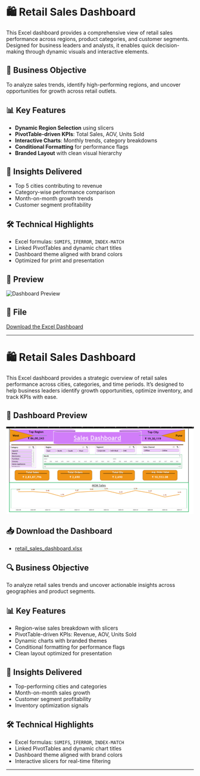 # 🛍️ Retail Sales Dashboard

This Excel dashboard provides a comprehensive view of retail sales performance across regions, product categories, and customer segments. Designed for business leaders and analysts, it enables quick decision-making through dynamic visuals and interactive elements.

## 📌 Business Objective

To analyze sales trends, identify high-performing regions, and uncover opportunities for growth across retail outlets.

## 📊 Key Features

- **Dynamic Region Selection** using slicers
- **PivotTable-driven KPIs**: Total Sales, AOV, Units Sold
- **Interactive Charts**: Monthly trends, category breakdowns
- **Conditional Formatting** for performance flags
- **Branded Layout** with clean visual hierarchy

## 🧠 Insights Delivered

- Top 5 cities contributing to revenue
- Category-wise performance comparison
- Month-on-month growth trends
- Customer segment profitability

## 🛠️ Technical Highlights

- Excel formulas: `SUMIFS`, `IFERROR`, `INDEX-MATCH`
- Linked PivotTables and dynamic chart titles
- Dashboard theme aligned with brand colors
- Optimized for print and presentation

## 📸 Preview

![Dashboard Preview](Excel_Analytics_Portfolio/Excel_dashboard1/dashboard_preview.png)

## 📂 File

[Download the Excel Dashboard](Excel_Analytics_Portfolio/Excel_dashboard1/Retail_Sales_Dashboard.xlsx)

---

# 🛍️ Retail Sales Dashboard

This Excel dashboard provides a strategic overview of retail sales performance across cities, categories, and time periods. It’s designed to help business leaders identify growth opportunities, optimize inventory, and track KPIs with ease.

## 📸 Dashboard Preview

![Dashboard Preview](Excel_DashBoard1.png)

## 📥 Download the Dashboard

- [retail_sales_dashboard.xlsx](retail_sales_dashboard.xlsx)

## 🔍 Business Objective

To analyze retail sales trends and uncover actionable insights across geographies and product segments.

## 📊 Key Features

- Region-wise sales breakdown with slicers
- PivotTable-driven KPIs: Revenue, AOV, Units Sold
- Dynamic charts with branded themes
- Conditional formatting for performance flags
- Clean layout optimized for presentation

## 🧠 Insights Delivered

- Top-performing cities and categories
- Month-on-month sales growth
- Customer segment profitability
- Inventory optimization signals

## 🛠️ Technical Highlights

- Excel formulas: `SUMIFS`, `IFERROR`, `INDEX-MATCH`
- Linked PivotTables and dynamic chart titles
- Dashboard theme aligned with brand colors
- Interactive slicers for real-time filtering

---
